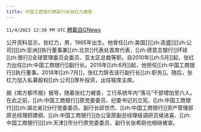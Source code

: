 ```yaml
---
title: 中国工商银行原副行长张红力被查
---
```

`11/4/2023 12:30 PM UTC` [轉載自GNews](https://gnews.org/articles/1920090)

公开资料显示，张红力，男，1965年出生。他曾任[[zh:美国]][[zh:高盛]][[zh:公司]][[zh:亚洲]]执行董事兼[[zh:北京]]代表处首席代表，[[zh:德意志银行]]环球[[zh:银行]]全球管理委员会委员、亚太区总裁等职。自2010年[[zh:5月]]起，张红力出任[[zh:中国工商银行]]副行长。2015年[[zh:6月]]起，他担任[[zh:中国工商银行]]执行董事。2018年[[zh:7月]]，张红力辞去该行副行长[[zh:职务]]。随后，张红力加入私募股权[[zh:公司]]厚朴投资，出任联席主席。

据《南方都市报》报导，随着张红力被查，工行系统年内“落马”干部增加至六人。在此之前，[[zh:中国工商银行]]原党委委员、纪委书记刘立宪、[[zh:中国工商银行]][[zh:湖北省]]分行党委委员、副行长邱世杰、[[zh:中国工商银行]]资产管理部原总经理顾建纲、[[zh:中国工商银行]]办公室原副总经理级调研员侯进喜、[[zh:中国工商银行]][[zh:天津]]市分行原党委委员、副行长张希刚也相继被查。

